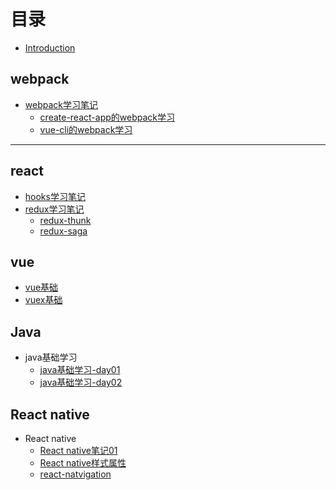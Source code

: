# 目录

* [Introduction](README.md)

## webpack
* [webpack学习笔记](webpack/index.md)
  * [create-react-app的webpack学习](webpack/react-webpack.md)
  * [vue-cli的webpack学习](webpack/vue-cli.md)
---
## react
* [hooks学习笔记](react/hooks.md)
* [redux学习笔记](react/redux.md)
  * [redux-thunk](react/redux-thunk.md)
  * [redux-saga](react/redux-saga.md)

## vue
* [vue基础](vue/vue.md)
* [vuex基础](vue/vuex.md)

## Java
* java基础学习
  * [java基础学习-day01](java/study01.md)
  * [java基础学习-day02](java/study02.md)
  
## React native
* React native
  * [React native笔记01](rn/study01.md)
  * [React native样式属性](rn/study02.md)
  * [react-natvigation](rn/study03.md)
